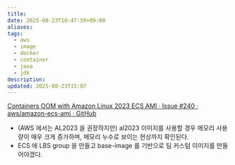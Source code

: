 ```yaml
---
title: 
date: 2025-08-23T10:47:59+09:00
aliases: 
tags:
  - aws
  - image
  - docker
  - container
  - java
  - jdk
description: 
updated: 2025-08-23T15:07
---
```


[Containers OOM with Amazon Linux 2023 ECS AMI · Issue #240 · aws/amazon-ecs-ami · GitHub](https://github.com/aws/amazon-ecs-ami/issues/240)

- (AWS 에서는 AL2023 을 권장하지만) al2023 이미지를 사용할 경우 메모리 사용량이 매우 크게 증가하며, 메모리 누수로 보이는 현상까지 확인된다.
- ECS 에 LBS group 을 만들고 base-image 를 기반으로 팀 커스텀 이미지를 만들어야겠다.